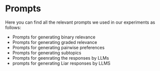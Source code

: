 # Prompts
Here you can find all the relevant prompts we used in our experiments as follows:

- Prompts for generating binary relevance
- Prompts for generating graded relevance
- Prompts for generating pairwise preferences
- Prompts for generating subtopics
- Prompts for geenrating the responses by LLMs
- prompts for generating Liar responses by LLMS
